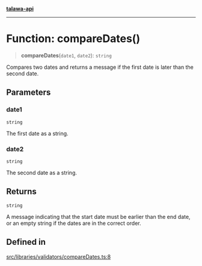 [**talawa-api**](../../../../README.md)

***

# Function: compareDates()

> **compareDates**(`date1`, `date2`): `string`

Compares two dates and returns a message if the first date is later than the second date.

## Parameters

### date1

`string`

The first date as a string.

### date2

`string`

The second date as a string.

## Returns

`string`

A message indicating that the start date must be earlier than the end date, or an empty string if the dates are in the correct order.

## Defined in

[src/libraries/validators/compareDates.ts:8](https://github.com/Suyash878/talawa-api/blob/e4413cec641a837926071678fed3c7f67234e31e/src/libraries/validators/compareDates.ts#L8)

